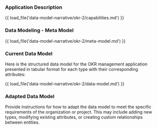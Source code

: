 ### Application Description

{{ load_file('data-model-narrative/okr-2/capabilities.md') }}

### Data Modeling - Meta Model

{{ load_file('data-model-narrative/okr-2/meta-model.md') }}

### Current Data Model

Here is the structured data model for the OKR management application presented in tabular format for each type with their corresponding attributes:

{{ load_file('data-model-narrative/okr-2/data-model.md') }}

### Adapted Data Model

Provide instructions for how to adapt the data model to meet the specific requirements of the organization or project. This may include adding new types, modifying existing attributes, or creating custom relationships between entities.